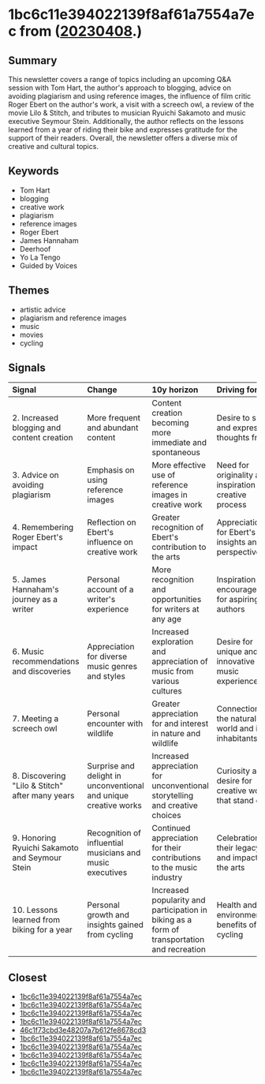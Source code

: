 # 1bc6c11e394022139f8af61a7554a7ec from ([20230408](https://kghosh.substack.com/p/20230408).)

## Summary

This newsletter covers a range of topics including an upcoming Q&A session with Tom Hart, the author's approach to blogging, advice on avoiding plagiarism and using reference images, the influence of film critic Roger Ebert on the author's work, a visit with a screech owl, a review of the movie Lilo & Stitch, and tributes to musician Ryuichi Sakamoto and music executive Seymour Stein. Additionally, the author reflects on the lessons learned from a year of riding their bike and expresses gratitude for the support of their readers. Overall, the newsletter offers a diverse mix of creative and cultural topics.

## Keywords

* Tom Hart
* blogging
* creative work
* plagiarism
* reference images
* Roger Ebert
* James Hannaham
* Deerhoof
* Yo La Tengo
* Guided by Voices

## Themes

* artistic advice
* plagiarism and reference images
* music
* movies
* cycling

## Signals

| Signal                                          | Change                                                           | 10y horizon                                                                                 | Driving force                                            |
|:------------------------------------------------|:-----------------------------------------------------------------|:--------------------------------------------------------------------------------------------|:---------------------------------------------------------|
| 2. Increased blogging and content creation      | More frequent and abundant content                               | Content creation becoming more immediate and spontaneous                                    | Desire to share and express thoughts freely              |
| 3. Advice on avoiding plagiarism                | Emphasis on using reference images                               | More effective use of reference images in creative work                                     | Need for originality and inspiration in creative process |
| 4. Remembering Roger Ebert's impact             | Reflection on Ebert's influence on creative work                 | Greater recognition of Ebert's contribution to the arts                                     | Appreciation for Ebert's insights and perspective        |
| 5. James Hannaham's journey as a writer         | Personal account of a writer's experience                        | More recognition and opportunities for writers at any age                                   | Inspiration and encouragement for aspiring authors       |
| 6. Music recommendations and discoveries        | Appreciation for diverse music genres and styles                 | Increased exploration and appreciation of music from various cultures                       | Desire for unique and innovative music experiences       |
| 7. Meeting a screech owl                        | Personal encounter with wildlife                                 | Greater appreciation for and interest in nature and wildlife                                | Connection to the natural world and its inhabitants      |
| 8. Discovering "Lilo & Stitch" after many years | Surprise and delight in unconventional and unique creative works | Increased appreciation for unconventional storytelling and creative choices                 | Curiosity and desire for creative works that stand out   |
| 9. Honoring Ryuichi Sakamoto and Seymour Stein  | Recognition of influential musicians and music executives        | Continued appreciation for their contributions to the music industry                        | Celebration of their legacy and impact on the arts       |
| 10. Lessons learned from biking for a year      | Personal growth and insights gained from cycling                 | Increased popularity and participation in biking as a form of transportation and recreation | Health and environmental benefits of cycling             |

## Closest

* [1bc6c11e394022139f8af61a7554a7ec](1bc6c11e394022139f8af61a7554a7ec)
* [1bc6c11e394022139f8af61a7554a7ec](1bc6c11e394022139f8af61a7554a7ec)
* [1bc6c11e394022139f8af61a7554a7ec](1bc6c11e394022139f8af61a7554a7ec)
* [1bc6c11e394022139f8af61a7554a7ec](1bc6c11e394022139f8af61a7554a7ec)
* [46c1f73cbd3e48207a7b612fe8678cd3](46c1f73cbd3e48207a7b612fe8678cd3)
* [1bc6c11e394022139f8af61a7554a7ec](1bc6c11e394022139f8af61a7554a7ec)
* [1bc6c11e394022139f8af61a7554a7ec](1bc6c11e394022139f8af61a7554a7ec)
* [1bc6c11e394022139f8af61a7554a7ec](1bc6c11e394022139f8af61a7554a7ec)
* [1bc6c11e394022139f8af61a7554a7ec](1bc6c11e394022139f8af61a7554a7ec)
* [1bc6c11e394022139f8af61a7554a7ec](1bc6c11e394022139f8af61a7554a7ec)